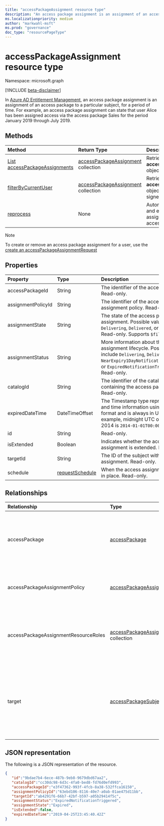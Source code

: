 ```yaml
---
title: "accessPackageAssignment resource type"
description: "An access package assignment is an assignment of an access package to a particular subject, for a period of time."
ms.localizationpriority: medium
author: "markwahl-msft"
ms.prod: "governance"
doc_type: "resourcePageType"
---
```


# accessPackageAssignment resource type

Namespace: microsoft.graph

[!INCLUDE [beta-disclaimer](../../includes/beta-disclaimer.md)]

In [Azure AD Entitlement Management](entitlementmanagement-overview.md), an access package assignment is an assignment of an access package to a particular subject, for a period of time.  For example, an access package assignment can state that user Alice has been assigned access via the access package Sales for the period January 2019 through July 2019.

## Methods

| Method       | Return Type | Description |
|:-------------|:------------|:------------|
| [List accessPackageAssignments](../api/entitlementmanagement-list-accesspackageassignments.md) | [accessPackageAssignment](accesspackageassignment.md) collection | Retrieve a list of **accessPackageAssignment** objects. |
|[filterByCurrentUser](../api/accesspackageassignment-filterbycurrentuser.md)|[accessPackageAssignment](../resources/accesspackageassignment.md) collection|Retrieve the list of **accessPackageAssignment** objects filtered on the signed-in user.|
| [reprocess](../api/accesspackageassignment-reprocess.md) | None | Automatically reevaluate and enforce a user’s assignments for a specific access package.|

> [!NOTE]
> To create or remove an access package assignment for a user, use the [create an accessPackageAssignmentRequest](../api/entitlementmanagement-post-accesspackageassignmentrequests.md)

## Properties

| Property     | Type        | Description |
|:-------------|:------------|:------------|
|accessPackageId|String|The identifier of the access package. Read-only.|
|assignmentPolicyId|String|The identifier of the access package assignment policy. Read-only.|
|assignmentState|String|The state of the access package assignment. Possible values are `Delivering`, `Delivered`, or `Expired`. Read-only. Supports `$filter` (`eq`).|
|assignmentStatus|String|More information about the assignment lifecycle.  Possible values include `Delivering`, `Delivered`, `NearExpiry1DayNotificationTriggered`, or `ExpiredNotificationTriggered`.  Read-only.|
|catalogId|String|The identifier of the catalog containing the access package. Read-only.|
|expiredDateTime|DateTimeOffset|The Timestamp type represents date and time information using ISO 8601 format and is always in UTC time. For example, midnight UTC on Jan 1, 2014 is `2014-01-01T00:00:00Z`|
|id|String| Read-only.|
|isExtended|Boolean|Indicates whether the access package assignment is extended. Read-only.|
|targetId|String| The ID of the subject with the assignment. Read-only.|
|schedule|[requestSchedule](requestschedule.md)| When the access assignment is to be in place. Read-only.|

## Relationships

| Relationship | Type        | Description |
|:-------------|:------------|:------------|
|accessPackage|[accessPackage](accesspackage.md)| Read-only. Nullable. Supports `$filter` (`eq`) on the **id** property and `$expand` query parameters.|
|accessPackageAssignmentPolicy|[accessPackageAssignmentPolicy](accesspackageassignmentpolicy.md)| Read-only. Nullable. Supports `$filter` (`eq`) on the **id** property|
|accessPackageAssignmentResourceRoles|[accessPackageAssignmentResourceRole](accesspackageassignmentresourcerole.md) collection| The resource roles delivered to the target user for this assignment. Read-only. Nullable.|
|target|[accessPackageSubject](accesspackagesubject.md)| The subject of the access package assignment. Read-only. Nullable. Supports `$expand`. Supports `$filter` (`eq`) on **objectId**. |

## JSON representation

The following is a JSON representation of the resource.

<!-- {
  "blockType": "resource",
  "optionalProperties": [

  ],
  "@odata.type": "microsoft.graph.accessPackageAssignment",
  "keyProperty": "id"
}-->

```json
{
   "id":"9bdae7b4-6ece-487b-9eb8-9679dbd67aa2",
   "catalogId":"cc30dc98-6d3c-4fa0-bed8-fd76d0efd993",
   "accessPackageId":"e3f47362-993f-4fcb-8a38-532ffca16150",
   "assignmentPolicyId":"63ebd106-8116-40e7-a0ab-01ae475d11bb",
   "targetId":"ab4291f6-66b7-42bf-b597-a05b29414f5c",
   "assignmentStatus":"ExpiredNotificationTriggered",
   "assignmentState":"Expired",
   "isExtended":false,
   "expiredDateTime":"2019-04-25T23:45:40.42Z"
}
```

<!-- uuid: 16cd6b66-4b1a-43a1-adaf-3a886856ed98
2019-02-04 14:57:30 UTC -->
<!-- {
  "type": "#page.annotation",
  "description": "accessPackageAssignment resource",
  "keywords": "",
  "section": "documentation",
  "tocPath": ""
}-->
